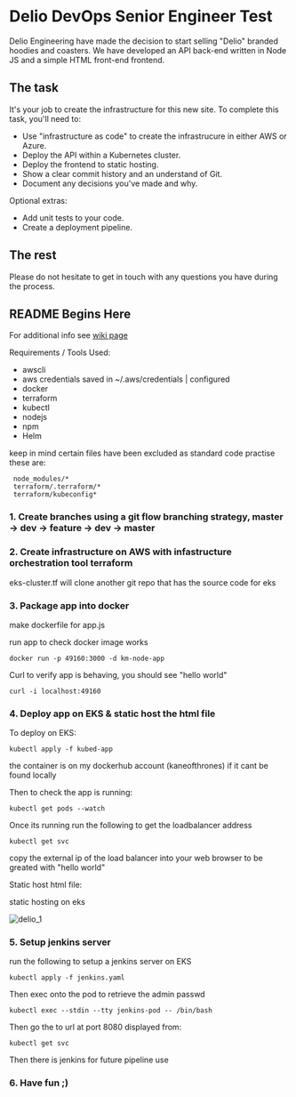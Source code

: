 # Delio DevOps Senior Engineer Test

Delio Engineering have made the decision to start selling "Delio" branded hoodies and coasters. We have developed an API back-end written in Node JS and a simple HTML front-end frontend. 

## The task

It's your job to create the infrastructure for this new site. To complete this task, you'll need to:

* Use "infrastructure as code" to create the infrastrucure in either AWS or Azure. 
* Deploy the API within a Kubernetes cluster.
* Deploy the frontend to static hosting.
* Show a clear commit history and an understand of Git.
* Document any decisions you've made and why.

Optional extras:

* Add unit tests to your code.
* Create a deployment pipeline.

## The rest

Please do not hesitate to get in touch with any questions you have during the process.

## README Begins Here 

For additional info see [wiki page](https://github.com/Kaneofthrones/devops-technical-test/wiki)

Requirements / Tools Used:

* awscli
* aws credentials saved in ~/.aws/credentials | configured
* docker
* terraform
* kubectl
* nodejs
* npm
* Helm

keep in mind certain files have been excluded as standard code practise these are:

     node_modules/*
     terraform/.terraform/*
     terraform/kubeconfig*

### 1. Create branches using a git flow branching strategy, master -> dev -> feature -> dev -> master 

### 2. Create infrastructure on AWS with infastructure orchestration tool terraform

eks-cluster.tf will clone another git repo that has the source code for eks

### 3. Package app into docker

make dockerfile for app.js

run app to check docker image works

    docker run -p 49160:3000 -d km-node-app

Curl to verify app is behaving, you should see "hello world"

    curl -i localhost:49160 

### 4. Deploy app on EKS & static host the html file

To deploy on EKS:

    kubectl apply -f kubed-app

the container is on my dockerhub account (kaneofthrones) if it cant be found locally

Then to check the app is running:

    kubectl get pods --watch

Once its running run the following to get the loadbalancer address

    kubectl get svc

copy the external ip of the load balancer into your web browser to be greated with "hello world"



Static host html file:

 static hosting on eks

![delio_1](https://user-images.githubusercontent.com/30622959/140850493-c70b6428-ef48-40d8-b6f6-353e12becb02.png)


### 5. Setup jenkins server 

run the following to setup a jenkins server on EKS

    kubectl apply -f jenkins.yaml

Then exec onto the pod to retrieve the admin passwd

    kubectl exec --stdin --tty jenkins-pod -- /bin/bash

Then go the to url at port 8080 displayed from:

    kubectl get svc

Then there is jenkins for future pipeline use


### 6. Have fun ;)
